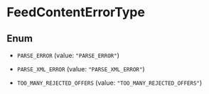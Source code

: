 

# FeedContentErrorType

## Enum


* `PARSE_ERROR` (value: `"PARSE_ERROR"`)

* `PARSE_XML_ERROR` (value: `"PARSE_XML_ERROR"`)

* `TOO_MANY_REJECTED_OFFERS` (value: `"TOO_MANY_REJECTED_OFFERS"`)



